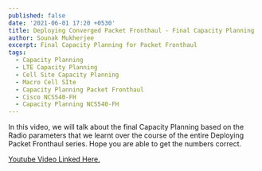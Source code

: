 ```yaml
---
published: false
date: '2021-06-01 17:20 +0530'
title: Deploying Converged Packet Fronthaul - Final Capacity Planning
author: Sounak Mukherjee
excerpt: Final Capacity Planning for Packet Fronthaul
tags:
  - Capacity Planning
  - LTE Capacity Planning
  - Cell Site Capacity Planning
  - Macro Cell SIte
  - Capacity Planning Packet Fronthaul
  - Cisco NCS540-FH
  - Capacity Planning NCS540-FH
---
```

In this video, we will talk about the final Capacity Planning based on the Radio parameters that we learnt over the course of the entire Deploying Packet Fronthaul series. Hope you are able to get the numbers correct.

[Youtube Video Linked Here.](https://www.youtube.com/watch?v=9B65wIU7MLY)
